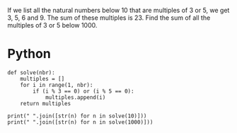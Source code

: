 If we list all the natural numbers below 10 that are multiples of 3 or 5, we get 3, 5, 6 and 9. The sum of
these multiples is 23.
Find the sum of all the multiples of 3 or 5 below 1000.

# Python
```
def solve(nbr):
    multiples = []
    for i in range(1, nbr):
        if (i % 3 == 0) or (i % 5 == 0):
            multiples.append(i)
    return multiples

print(" ".join([str(n) for n in solve(10)]))
print(" ".join([str(n) for n in solve(1000)]))
```
